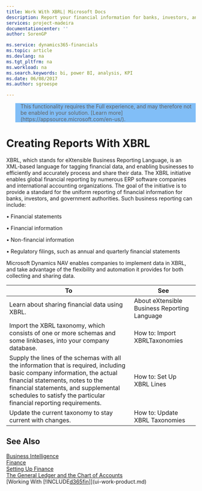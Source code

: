 ```yaml
---
title: Work With XBRL| Microsoft Docs
description: Report your financial information for banks, investors, and government authorities in a uniform reporting standard.
services: project-madeira
documentationcenter: ''
author: SorenGP

ms.service: dynamics365-financials
ms.topic: article
ms.devlang: na
ms.tgt_pltfrm: na
ms.workload: na
ms.search.keywords: bi, power BI, analysis, KPI
ms.date: 06/08/2017
ms.author: sgroespe

---
```

<blockquote STYLE="background: #81BEF7;border-left:None">This functionality requires the Full experience, and may therefore not be enabled in your solution. [Learn more](https://appsource.microsoft.com/en-us/). </blockquote>

# Creating Reports With XBRL
XBRL, which stands for eXtensible Business Reporting Language, is an XML-based language for tagging financial data, and enabling businesses to efficiently and accurately process and share their data. The XBRL initiative enables global financial reporting by numerous ERP software companies and international accounting organizations. The goal of the initiative is to provide a standard for the uniform reporting of financial information for banks, investors, and government authorities. Such business reporting can include:

• Financial statements

• Financial information

• Non-financial information

• Regulatory filings, such as annual and quarterly financial statements

Microsoft Dynamics NAV enables companies to implement data in XBRL, and take advantage of the flexibility and automation it provides for both collecting and sharing data.

|**To**|**See**|  
|------------|-------------|  
|Learn about sharing financial data using XBRL.|About eXtensible Business Reporting Language|  
|Import the XBRL taxonomy, which consists of one or more schemas and some linkbases, into your company database.|How to: Import XBRLTaxonomies|  
|Supply the lines of the schemas with all the information that is required, including basic company information, the actual financial statements, notes to the financial statements, and supplemental schedules to satisfy the particular financial reporting requirements.|How to: Set Up XBRL Lines|  
|Update the current taxonomy to stay current with changes.|How to: Update XBRL Taxonomies|

## See Also
[Business Intelligence](bi.md)  
[Finance](finance.md)  
[Setting Up Finance](finance-setup-finance.md)  
[The General Ledger and the Chart of Accounts](finance-general-ledger.md)  
[Working With [!INCLUDE[d365fin](includes/d365fin_md.md)]](ui-work-product.md)  
